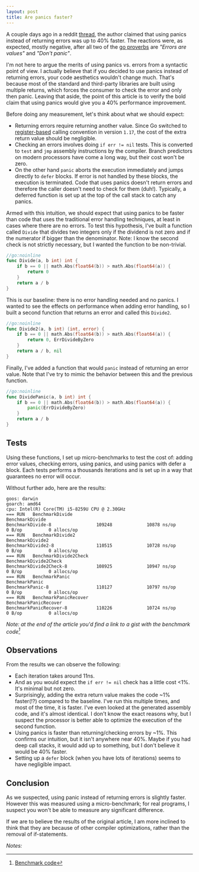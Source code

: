 ```yaml
---
layout: post
title: Are panics faster?
---
```


A couple days ago in a reddit [thread](https://www.reddit.com/r/golang/comments/12pq003/panics_are_up_to_40_faster_than_returning_errors/), the author claimed that
using panics instead of returning errors was up to 40% faster. The reactions 
were, as expected, mostly negative, after all two of the [go proverbs](
https://go-proverbs.github.io/) are *"Errors are values"* and *"Don't panic"*.

I'm not here to argue the merits of using panics vs. errors from a syntactic
point of view. I actually believe that if you decided to use panics instead of
returning errors, your code aesthetics wouldn't change much. That's because most
of the standard and third-party libraries are built using multiple returns,
which forces the consumer to check the error and only then panic. Leaving that 
aside, the point of this article is to verify the bold claim that using panics
would give you a 40% performance improvement.

Before doing any measurement, let's think about what we should expect:
- Returning errors require returning another value. Since Go switched to
[register-based](https://go.dev/doc/go1.17#compiler) calling convention in 
version `1.17`, the cost of the extra return value should be negligible.
- Checking an errors involves doing `if err != nil` tests. This is converted to 
`test` and `jmp` assembly instructions by the compiler. Branch predictors on 
modern processors have come a long way, but their cost won't be zero.
- On the other hand `panic` aborts the execution immediately and jumps directly
to `defer` blocks. If error is not handled by these blocks, the execution is
terminated. Code that uses panics doesn't return errors and therefore the caller
doesn't need to check for them (duh!). Typically, a deferred function is set up
at the top of the call stack to catch any panics.

Armed with this intuition, we should expect that using panics to be faster than
code that uses the traditional error handling techniques, at least in cases
where there are no errors. To test this hypothesis, I've built a function called
`Divide` that divides two integers only if the dividend is not zero and if the
numerator if bigger than the denominator. Note: I know the second check is not
strictly necessary, but I wanted the function to be non-trivial.

```go
//go:noinline
func Divide(a, b int) int {
	if b == 0 || math.Abs(float64(b)) > math.Abs(float64(a)) {
		return 0
	}
	return a / b
}
```

This is our baseline: there is no error handling needed and no panics. I wanted
to see the effects on performance when adding error handling, so I built a 
second function that returns an error and called this `Divide2`.

```go
//go:noinline
func Divide2(a, b int) (int, error) {
	if b == 0 || math.Abs(float64(b)) > math.Abs(float64(a)) {
		return 0, ErrDivideByZero
	}
	return a / b, nil
}
```

Finally, I've added a function that would `panic` instead of returning an error
value. Note that I've try to mimic the behavior between this and the previous
function.

```go
//go:noinline
func DividePanic(a, b int) int {
	if b == 0 || math.Abs(float64(b)) > math.Abs(float64(a)) {
		panic(ErrDivideByZero)
	}
	return a / b
}
```

## Tests

Using these functions, I set up micro-benchmarks to test the cost of: adding
error values, checking errors, using panics, and using panics with defer 
a block. Each tests performs a thousands iterations and is set up in a way that 
guarantees no error will occur.

Without further ado, here are the results:

```
goos: darwin
goarch: amd64
cpu: Intel(R) Core(TM) i5-8259U CPU @ 2.30GHz
=== RUN   BenchmarkDivide
BenchmarkDivide
BenchmarkDivide-8                 109248             10878 ns/op               0 B/op          0 allocs/op
=== RUN   BenchmarkDivide2
BenchmarkDivide2
BenchmarkDivide2-8                110515             10728 ns/op               0 B/op          0 allocs/op
=== RUN   BenchmarkDivide2Check
BenchmarkDivide2Check
BenchmarkDivide2Check-8           108925             10947 ns/op               0 B/op          0 allocs/op
=== RUN   BenchmarkPanic
BenchmarkPanic
BenchmarkPanic-8                  110127             10797 ns/op               0 B/op          0 allocs/op
=== RUN   BenchmarkPanicRecover
BenchmarkPanicRecover
BenchmarkPanicRecover-8           110226             10724 ns/op               0 B/op          0 allocs/op
```

*Note: at the end of the article you'd find a link to a gist with the benchmark code[^1]*

## Observations
From the results we can observe the following:
- Each iteration takes around 11ns.
- And as you would expect the `if err != nil` check has a little cost <1%. It's
minimal but not zero. 
- Surprisingly, adding the extra return value makes the code ~1% faster(!?) 
compared to the baseline. I've run this multiple times, and most of the time, it
is faster. I've even looked at the generated assembly code, and it's almost 
identical. I don't know the exact reasons why, but I suspect the processor is 
better able to optimize the execution of the second function.
- Using panics is faster than returning/checking errors by ~1%. This confirms
our intuition, but it isn't anywhere near 40%. Maybe if you had deep call 
stacks, it would add up to something, but I don't believe it would be 40% 
faster.
- Setting up a `defer` block (when you have lots of iterations) seems to have
negligible impact.

## Conclusion
As we suspected, using panic instead of returning errors is slightly faster.
However this was measured using a micro-benchmark; for real programs, I
suspect you won't be able to measure any significant difference.

If we are to believe the results of the original article, I am more inclined to
think that they are because of other compiler optimizations, rather than the
removal of if-statements.

_Notes:_

[^1]: [Benchmark code](https://gist.github.com/bluescreen10/6776ac37657c3a9be15423fcfa638e35)
